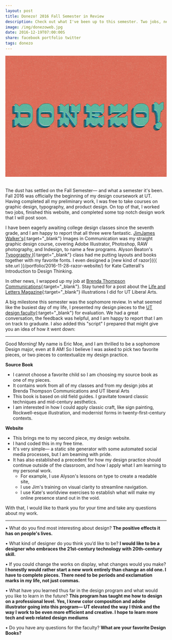 ```yaml
---
layout: post
title: Donezo! 2016 Fall Semester in Review
description: Check out what I've been up to this semester. Two jobs, new projects, and somehow straight A's.
image: /img/donezoweb.jpg
date: 2016-12-19T07:00:00S 
share: facebook portfolio twitter
tags: donezo
---
```


<img class="col three" src="/img/donezoweb.jpg">
<div class="col three caption">
&nbsp;
</div>

The dust has settled on the Fall Semester— and what a semester it's been. Fall 2016 was officially the beginning of my design coursework at UT. Having completed all my preliminary work, I was free to take courses on graphic design, typography, and product design. On top of that, I worked two jobs, finished this website, and completed some top notch design work that I will post soon.

I have been eagerly awaiting college design classes since the seventh grade, and I am happy to report that all three were fantastic. [JimJames Walker's](https://www.husbandmen.com/){:target="_blank"} Images in Communication was my straight graphic design course, covering Adobe Illustrator, Photoshop, RAW photography, and Indesign, to name a few programs. Alyson Beaton's [Typography I](https://abeatontype.wordpress.com/){:target="_blank"} class had me putting layouts and books together with my favorite fonts. I even designed a [new kind of razor]({{ site.url }}/portfolio/2016-11-28-razor-website/) for Kate Catterall's Introduction to Design Thinking.

In other news, I wrapped up my job at [Brenda Thompson Communications](https://www.brendathompson.com/){:target="_blank"}. Stay tuned for a post about the [Life and Letters Magazine](https://issuu.com/lifeandletters/docs/ll_fall2016_issu){:target="_blank"} illustrations I did for UT Liberal Arts. 

A big milestone this semester was the sophomore review. In what seemed like the busiest day of my life, I presented my design pieces to the [UT design faculty](https://art.utexas.edu/academics/design-faculty){:target="_blank"} for evaluation. We had a great conversation, the feedback was helpful, and I am happy to report that I am on track to graduate. I also added this "script" I prepared that might give you an idea of how it went down:

___

Good Morning! My name is Eric Moe, and I am thrilled to be a sophomore Design major, even at 8 AM! So I believe I was asked to pick two favorite pieces, or two pieces to contextualize my design practice.

**Source Book**

- I cannot choose a favorite child so I am choosing my source book as one of my pieces.
- It contains work from all of my classes and from my design jobs at Brenda Thompson Communications and UT liberal Arts
- This book is based on old field guides. I gravitate toward classic techniques and mid-century aesthetics. 
- I am interested in how I could apply classic craft, like sign painting, Rockwell-esque illustration, and modernist forms in twenty-first-century contexts.

**Website**

- This brings me to my second piece, my design website.
- I hand coded this in my free time.
- It's very simple— a static site generator with some automated social media processes, but I am beaming with pride.
- It has also established a precedent for how my design practice should continue outside of the classroom, and how I apply what I am learning to my personal work.
    - For example, I use Alyson's lessons on type to create a readable site,
    - I use Jim's training on visual clarity to streamline navigation.
    - I use Kate's worldview exercises to establish what will make my online presence stand out in the void.

With that, I would like to thank you for your time and take any questions about my work.

____

• What do you find most interesting about design?
**The positive effects it has on people's lives.**

• What kind of designer do you think you’d like to be?
**I would like to be a designer who embraces the 21st-century technology with 20th-century skill.**

• If you could change the works on display, what changes would you make?
**I honestly would rather start a new work entirely than change an old one. I have to complete pieces. There need to be periods and exclamation marks in my life, not just commas.**

• What have you learned thus far in the design program and what would you like to learn in the future? **This program has taught me how to design on a professional level. Yes, I knew color composition and adobe illustrator going into this program— UT elevated the way I think and the way I work to be even more efficient and creative. I hope to learn more tech and web related design mediums**

• Do you have any questions for the faculty? **What are your favorite Design Books?**
